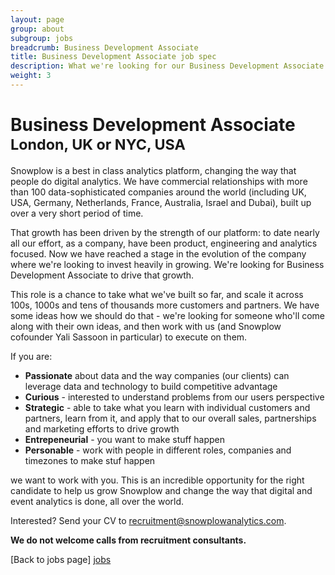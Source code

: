 ```yaml
---
layout: page
group: about
subgroup: jobs
breadcrumb: Business Development Associate
title: Business Development Associate job spec
description: What we're looking for our Business Development Associate
weight: 3
---
```


<h1>Business Development Associate <small>London, UK or NYC, USA</small></h1>

Snowplow is a best in class analytics platform, changing the way that people do digital analytics. We have commercial relationships with more than 100 data-sophisticated companies around the world (including UK, USA, Germany, Netherlands, France, Australia, Israel and Dubai), built up over a very short period of time.

That growth has been driven by the strength of our platform: to date nearly all our effort, as a company, have been product, engineering and analytics focused. Now we have reached a stage in the evolution of the company where we're looking to invest heavily in growing. We're looking for Business Development Associate to drive that growth.

This role is a chance to take what we've built so far, and scale it across 100s, 1000s and tens of thousands more customers and partners. We have some ideas how we should do that - we're looking for someone who'll come along with their own ideas, and then work with us (and Snowplow cofounder Yali Sassoon in particular) to execute on them.

If you are:

* **Passionate** about data and the way companies (our clients) can leverage data and technology to build competitive advantage
* **Curious** - interested to understand problems from our users perspective
* **Strategic** - able to take what you learn with individual customers and partners, learn from it, and apply that to our overall sales, partnerships and marketing efforts to drive growth
* **Entrepeneurial** - you want to make stuff happen
* **Personable** - work with people in different roles, companies and timezones to make stuf happen

we want to work with you. This is an incredible opportunity for the right candidate to help us grow Snowplow and change the way that digital and event analytics is done, all over the world.

Interested? Send your CV to recruitment@snowplowanalytics.com.

<strong>We do not welcome calls from recruitment consultants.</strong>

[Back to jobs page] [jobs]

[jobs]: /about/jobs.html